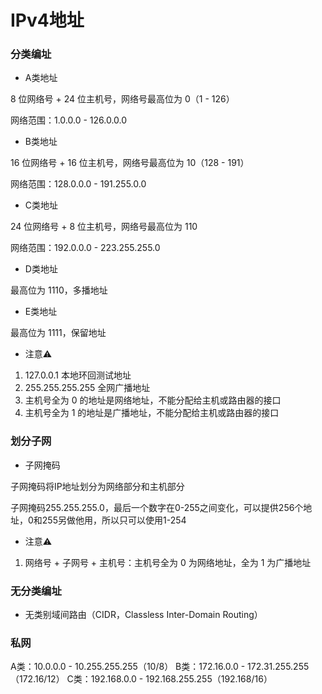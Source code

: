 # IPv4地址


### 分类编址

* A类地址

8 位网络号 + 24 位主机号，网络号最高位为 0（1 - 126）

网络范围：1.0.0.0 - 126.0.0.0

* B类地址

16 位网络号 + 16 位主机号，网络号最高位为 10（128 - 191）

网络范围：128.0.0.0 - 191.255.0.0

* C类地址

24 位网络号 + 8 位主机号，网络号最高位为 110

网络范围：192.0.0.0 - 223.255.255.0

* D类地址

最高位为 1110，多播地址

* E类地址

最高位为 1111，保留地址

* 注意⚠️

1. 127.0.0.1 本地环回测试地址
2. 255.255.255.255 全网广播地址
3. 主机号全为 0 的地址是网络地址，不能分配给主机或路由器的接口
4. 主机号全为 1 的地址是广播地址，不能分配给主机或路由器的接口


### 划分子网

* 子网掩码

子网掩码将IP地址划分为网络部分和主机部分

子网掩码255.255.255.0，最后一个数字在0-255之间变化，可以提供256个地址，0和255另做他用，所以只可以使用1-254

* 注意⚠️

1. 网络号 + 子网号 + 主机号：主机号全为 0 为网络地址，全为 1 为广播地址


### 无分类编址

* 无类别域间路由（CIDR，Classless Inter-Domain Routing）


### 私网

A类：10.0.0.0 - 10.255.255.255（10/8）
B类：172.16.0.0 - 172.31.255.255（172.16/12）
C类：192.168.0.0 - 192.168.255.255（192.168/16）
